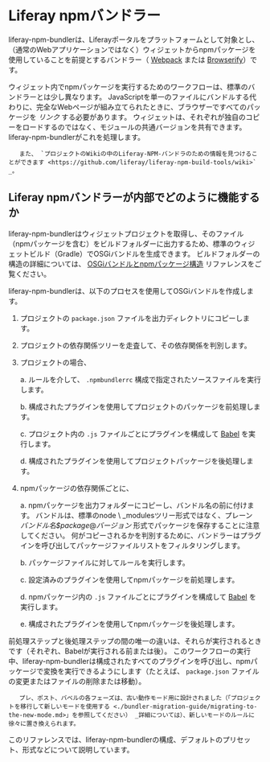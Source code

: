 # Liferay npmバンドラー

liferay-npm-bundlerは、Liferayポータルをプラットフォームとして対象とし、（通常のWebアプリケーションではなく）ウィジェットからnpmパッケージを使用していることを前提とするバンドラー（ [Webpack](https://webpack.github.io/) または [Browserify](http://browserify.org/)）です。

ウィジェット内でnpmパッケージを実行するためのワークフローは、標準のバンドラーとは少し異なります。 JavaScriptを単一のファイルにバンドルする代わりに、完全なWebページが組み立てられたときに、ブラウザーですべてのパッケージを *リンク* する必要があります。 ウィジェットは、それぞれが独自のコピーをロードするのではなく、モジュールの共通バージョンを共有できます。 liferay-npm-bundlerがこれを処理します。

``` note::
   また、 `プロジェクトのWikiの中のLiferay-NPM-バンドラのための情報を見つけることができます <https://github.com/liferay/liferay-npm-build-tools/wiki>` _。
```

## Liferay npmバンドラーが内部でどのように機能するか

liferay-npm-bundlerはウィジェットプロジェクトを取得し、そのファイル（npmパッケージを含む）をビルドフォルダーに出力するため、標準のウィジェットビルド（Gradle）でOSGiバンドルを生成できます。 ビルドフォルダーの構造の詳細については、 [OSGiバンドルとnpmパッケージ構造](./the-structure-of-osgi-bundles-containing-npm-packages.md) リファレンスをご覧ください。

liferay-npm-bundlerは、以下のプロセスを使用してOSGiバンドルを作成します。

1.  プロジェクトの `package.json` ファイルを出力ディレクトリにコピーします。

2.  プロジェクトの依存関係ツリーを走査して、その依存関係を判別します。

3.  プロジェクトの場合、

    a. ルールを介して、 `.npmbundlerrc` 構成で指定されたソースファイルを実行します。

    b. 構成されたプラグインを使用してプロジェクトのパッケージを前処理します。

    c. プロジェクト内の `.js` ファイルごとにプラグインを構成して [Babel](https://babeljs.io/) を実行します。

    d. 構成されたプラグインを使用してプロジェクトパッケージを後処理します。

4.  npmパッケージの依存関係ごとに、

    a. npmパッケージを出力フォルダーにコピーし、バンドル名の前に付けます。 バンドルは、標準のnode \ _modulesツリー形式ではなく、プレーン *バンドル名$package*@*バージョン* 形式でパッケージを保存することに注意してください。 何がコピーされるかを判別するために、バンドラーはプラグインを呼び出してパッケージファイルリストをフィルタリングします。

    b. パッケージファイルに対してルールを実行します。

    c. 設定済みのプラグインを使用してnpmパッケージを前処理します。

    d. npmパッケージ内の `.js` ファイルごとにプラグインを構成して [Babel](https://babeljs.io/) を実行します。

    e. 構成されたプラグインを使用してnpmパッケージを後処理します。

前処理ステップと後処理ステップの間の唯一の違いは、それらが実行されるときです（それぞれ、Babelが実行される前または後）。 このワークフローの実行中、liferay-npm-bundlerは構成されたすべてのプラグインを呼び出し、npmパッケージで変換を実行できるようにします（たとえば、 `package.json` ファイルの変更またはファイルの削除または移動）。

``` note::
   プレ、ポスト、バベルの各フェーズは、古い動作モード用に設計されました（「プロジェクトを移行して新しいモードを使用する <./bundler-migration-guide/migrating-to-the-new-mode.md>」を参照してください） _詳細については）、新しいモードのルールに徐々に置き換えられます。
```

このリファレンスでは、liferay-npm-bundlerの構成、デフォルトのプリセット、形式などについて説明しています。
